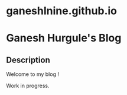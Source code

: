 # ganeshInine.github.io

# Ganesh Hurgule's Blog

## Description

Welcome to my blog ! 

Work in progress.
